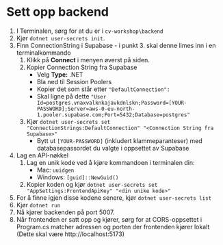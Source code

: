 ﻿# Sett opp backend

1. I Terminalen, sørg for at du er i `cv-workshop\backend`
1. Kjør `dotnet user-secrets init`.
1. Finn ConnectionString i Supabase - i punkt 3. skal denne limes inn i en terminalkommando
   1. Klikk på **Connect** i menyen øverst på siden.
   2. Kopier Connection String fra Supabase
      - Velg **Type:** .NET
      - Bla ned til Session Poolers
      - Kopier det som står etter `"DefaultConnection":`
      - Skal ligne på dette `"User Id=postgres.vnaxvalknkajavkdnlskn;Password=[YOUR-PASSWORD];Server=aws-0-eu-north-1.pooler.supabase.com;Port=5432;Database=postgres"`
   3. Kjør `dotnet user-secrets set "ConnectionStrings:DefaultConnection" "<Connection String fra Supabase>"`
      - Bytt ut `[YOUR-PASSWORD]` (inkludert klammeparanteser) med databasepassordet du valgte i oppsettet av Supabase
1. Lag en API-nøkkel
   1. Lag en unik kode ved å kjøre kommandoen i terminalen din:
      - Mac: `uuidgen`
      - Windows: `[guid]::NewGuid()`
   1. Kopier koden og kjør `dotnet user-secrets set "AppSettings:FrontendApiKey" "<din unike kode>"`
1. For å finne igjen disse kodene senere, kjør `dotnet user-secrets list`
1. Kjør `dotnet run`
1. Nå kjører backenden på port 5007.
1. Når frontenden er satt opp og kjører, sørg for at CORS-oppsettet i Program.cs matcher adressen og porten der frontenden kjører lokalt (Dette skal være http://localhost:5173)
